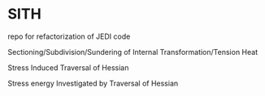 # SITH
repo for refactorization of JEDI code

Sectioning/Subdivision/Sundering of
Internal
Transformation/Tension
Heat

Stress
Induced
Traversal of
Hessian

Stress energy
Investigated by
Traversal of
Hessian 
